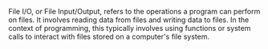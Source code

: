 File I/O, or File Input/Output, refers to the operations a program can perform on files. It involves reading data from files and writing data to files. In the context of programming, this typically involves using functions or system calls to interact with files stored on a computer's file system.

